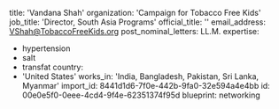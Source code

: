 title: 'Vandana Shah'
organization: 'Campaign for Tobacco Free Kids'
job_title: 'Director, South Asia Programs'
official_title: ''
email_address: VShah@TobaccoFreeKids.org
post_nominal_letters: LL.M.
expertise:
  - hypertension
  - salt
  - transfat
country:
  - 'United States'
works_in: 'India, Bangladesh, Pakistan, Sri Lanka, Myanmar'
import_id: 8441d1d6-7f0e-442b-9fa0-32e594a4e4bb
id: 00e0e5f0-0eee-4cd4-9f4e-62351374f95d
blueprint: networking
